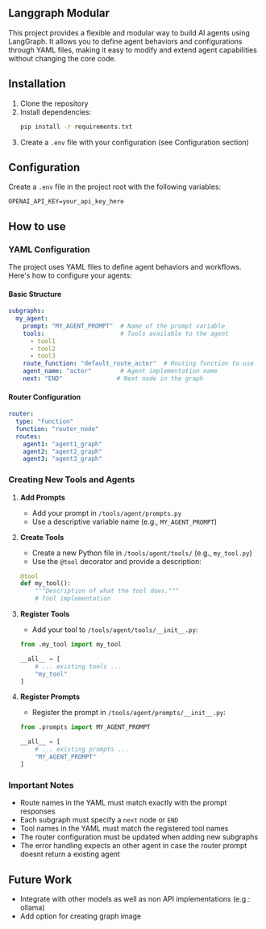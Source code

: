 ## Langgraph Modular

This project provides a flexible and modular way to build AI agents using LangGraph. It allows you to define agent behaviors and configurations through YAML files, making it easy to modify and extend agent capabilities without changing the core code.

## Installation

1. Clone the repository
2. Install dependencies:
   ```bash
   pip install -r requirements.txt
   ```
3. Create a `.env` file with your configuration (see Configuration section)

## Configuration

Create a `.env` file in the project root with the following variables:
   ```
   OPENAI_API_KEY=your_api_key_here
   ```

## How to use


### YAML Configuration

The project uses YAML files to define agent behaviors and workflows. Here's how to configure your agents:

#### Basic Structure

```yaml
subgraphs:
  my_agent:
    prompt: "MY_AGENT_PROMPT"  # Name of the prompt variable
    tools:                     # Tools available to the agent
      - tool1
      - tool2
      - tool3
    route_function: "default_route_actor"  # Routing function to use
    agent_name: "actor"        # Agent implementation name
    next: "END"               # Next node in the graph
```

#### Router Configuration

```yaml
router:
  type: "function"
  function: "router_node"
  routes:
    agent1: "agent1_graph"
    agent2: "agent2_graph"
    agent3: "agent3_graph"
```

### Creating New Tools and Agents

1. **Add Prompts**
   - Add your prompt in `/tools/agent/prompts.py`
   - Use a descriptive variable name (e.g., `MY_AGENT_PROMPT`)

2. **Create Tools**
   - Create a new Python file in `/tools/agent/tools/` (e.g., `my_tool.py`)
   - Use the `@tool` decorator and provide a description:
   ```python
   @tool
   def my_tool():
       """Description of what the tool does."""
       # Tool implementation
   ```

3. **Register Tools**
   - Add your tool to `/tools/agent/tools/__init__.py`:
   ```python
   from .my_tool import my_tool
   
   __all__ = [
       # ... existing tools ...
       "my_tool"
   ]
   ```

4. **Register Prompts**
   - Register the prompt in `/tools/agent/prompts/__init__.py`:
   ```python
   from .prompts import MY_AGENT_PROMPT
   
   __all__ = [
       # ... existing prompts ...
       "MY_AGENT_PROMPT"
   ]
   ```

### Important Notes

- Route names in the YAML must match exactly with the prompt responses
- Each subgraph must specify a `next` node or `END`
- Tool names in the YAML must match the registered tool names
- The router configuration must be updated when adding new subgraphs
- The error handling expects an other agent in case the router prompt doesnt return a existing agent

## Future Work

- Integrate with other models as well as non API implementations (e.g.: ollama)
- Add option for creating graph image